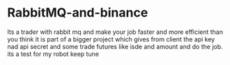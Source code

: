 # RabbitMQ-and-binance

Its a trader with rabbit mq and make your job faster and more efficient than you think
it is part of a bigger project which gives from client the api key nad api secret and some trade futures like isde and amount and do the job. its a test for my robot keep tune
